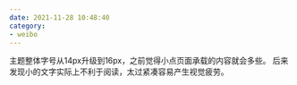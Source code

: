 ```yaml
---
date: 2021-11-28 10:48:40
category: 
- weibo
---
```


主题整体字号从14px升级到16px，之前觉得小点页面承载的内容就会多些。
后来发现小的文字实际上不利于阅读，太过紧凑容易产生视觉疲劳。